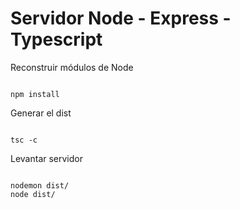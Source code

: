 # Servidor Node - Express - Typescript

Reconstruir módulos de Node
```

npm install
```

Generar el dist
```

tsc -c
```

Levantar servidor
```

nodemon dist/
node dist/
```